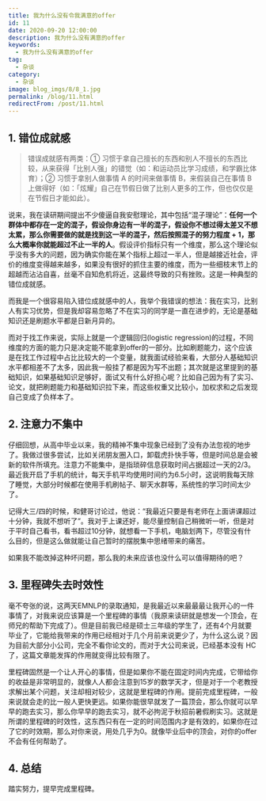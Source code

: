 ```yaml
---
title: 我为什么没有令我满意的offer
id: 11
date: 2020-09-20 12:00:00
description: 我为什么没有满意的offer
keywords:
  - 我为什么没有满意的offer
tag:
  - 杂谈
category:
  - 杂谈
image: blog_imgs/8/8_1.jpg
permalink: /blog/11.html
redirectFrom: /post/11.html
---
```


## 1. 错位成就感

> 错误成就感有两类：① 习惯于拿自己擅长的东西和别人不擅长的东西比较，从来获得「比别人强」的错觉（如：和运动员比学习成绩，和学霸比体育）；② 习惯于拿别人做事情 A 的时间来做事情 B，来假装自己在事情 B 上做得好（如：「炫耀」自己在节假日做了比别人更多的工作，但也仅仅是在节假日才能如此）。

说来，我在读研期间提出不少傻逼自我安慰理论，其中包括“混子理论”：**任何一个群体中都存在一定的混子，假设你身边有一半的混子，假设你不想过得太差又不想太累，那么你需要做的就是找到这一半的混子，然后按照混子的努力程度 + 1，那么大概率你就能超过不止一半的人**。假设评价指标只有一个维度，那么这个理论似乎没有多大的问题，因为确实你能在某个指标上超过一半人，但是越接近社会，评价的维度变得越来越多，如果没有很好的抓住主要的维度，而为一些细枝末节上的超越而沾沾自喜，丝毫不自知危机将近，这最终导致的只有挫败。这是一种典型的错位成就感。

而我是一个很容易陷入错位成就感中的人，我举个我错误的想法：我在实习，比别人有实习优势，但是我却容易忽略了不在实习的同学是一直在进步的，无论是基础知识还是刷题水平都是日新月异的。

而对于找工作来说，实际上就是一个逻辑回归(logistic regression)的过程，不同维度的方面的能力只是决定能不能拿到offer的一部分。比如刷题能力，这个应该是在找工作过程中占比比较大的一个变量，就我面试经验来看，大部分人基础知识水平都相差不了太多，因此我一般挂了都是因为写不出题；其次就是这里提到的基础知识，如果基础知识足够好，面试又有什么好担心呢？比如自己因为有了实习、论文，就把刷题能力和基础知识拉下来，而这些权重又比较小，加权求和之后发现自己变成了负样本了。

## 2. 注意力不集中

仔细回想，从高中毕业以来，我的精神不集中现象已经到了没有办法忽视的地步了。我做过很多尝试，比如关闭朋友圈入口，卸载虎扑快手等，但是时间总是会被新的软件所填充。注意力不能集中，是指琐碎信息获取时间占据超过一天的2/3。最近我开启了手机的统计，每天手机平均使用时间约为6.5小时，这说明我每天除了睡觉，大部分时候都在使用手机刷帖子、聊天水群等，系统性的学习时间太少了。

记得大三/四的时候，和健哥讨论过，他说：“我最近只要是有老师在上面讲课超过十分钟，我就不想听了”。我对于上课还好，能尽量控制自己稍微听一听，但是对于平时自己看书，看书超过10分钟，就想看一下手机，电脑划两下，尽管没有什么目的，但是这么做就能让自己暂时的摆脱集中思绪带来的痛苦。

如果我不能改掉这种坏问题，那么我的未来应该也没什么可以值得期待的吧？

## 3. 里程碑失去时效性

毫不夸张的说，这两天EMNLP的录取通知，是我最近以来最最最让我开心的一件事情了，对我来说应该算是一个里程碑的事情（我原来读研就是想发一个顶会，在师兄的帮助下完成了）。但是目前我已经是硕士三年级的学生了，还有4个月就要毕业了，它能给我带来的作用已经相对于几个月前来说更少了，为什么这么说？因为目前大部分小公司，完全不看你论文的，而对于大公司来说，已经基本没有 HC 了，这篇文章能发挥的作用就变得比较有限了。

里程碑固然是一个让人开心的事情，但是如果你不能在固定时间内完成，它带给你的收益是非常明显的，就像人人都会注意到15岁的数学天才，但是对于一个老教授求解出某个问题，关注却相对较少，这就是里程碑的作用。提前完成里程碑，一般来说就会走的比一般人更快更远。如果你能很早就发了一篇顶会，那么你就可以早早的跑去实习，那么你早早的跑去实习，就不必拘泥于秋招前暑假刷实习。这就是所谓的里程碑的时效性，这东西只有在一定的时间范围内才是有效的，如果你在过了它的时效期，那么对你来说，用处几乎为0。就像毕业后中的顶会，对你的offer不会有任何帮助了。

## 4. 总结

踏实努力，提早完成里程碑。

